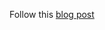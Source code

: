 Follow this [blog post](https://aws.amazon.com/blogs/opensource/network-load-balancer-nginx-ingress-controller-eks/)